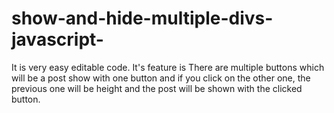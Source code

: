 # show-and-hide-multiple-divs-javascript-
It is very easy editable code. It's feature is There are multiple buttons which will be a post show with one button and if you click on the other one, the previous one will be height and the post will be shown with the clicked button. 
